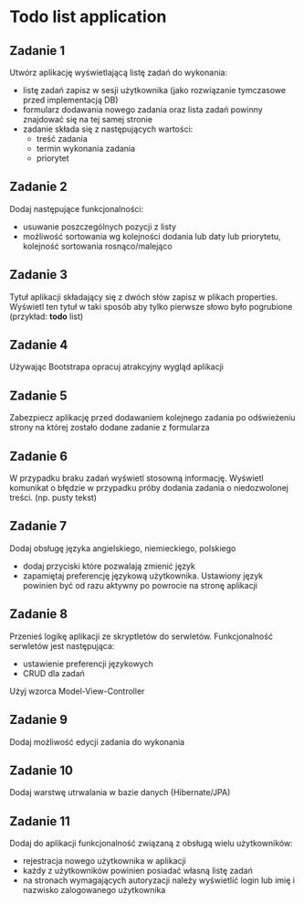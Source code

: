 Todo list application
=====================

Zadanie 1
---------
Utwórz aplikację wyświetlającą listę zadań do wykonania:
  - listę zadań zapisz w sesji użytkownika (jako rozwiązanie tymczasowe przed implementacją DB)
  - formularz dodawania nowego zadania oraz lista zadań powinny znajdować się na tej samej stronie
  - zadanie składa się z następujących wartości:
    - treść zadania
    - termin wykonania zadania
    - priorytet

Zadanie 2
---------
Dodaj następujące funkcjonalności:
  - usuwanie poszczególnych pozycji z listy
  - możliwość sortowania wg kolejności dodania lub daty lub priorytetu, kolejność sortowania rosnąco/malejąco

Zadanie 3
---------
Tytuł aplikacji składający się z dwóch słów zapisz w plikach properties. Wyświetl ten tytuł w taki sposób aby tylko pierwsze słowo było pogrubione (przykład: **todo** list)

Zadanie 4
---------
Używając Bootstrapa opracuj atrakcyjny wygląd aplikacji

Zadanie 5
---------
Zabezpiecz aplikację przed dodawaniem kolejnego zadania po odświeżeniu strony na której zostało dodane zadanie z formularza

Zadanie 6
---------
W przypadku braku zadań wyświetl stosowną informację.
Wyświetl komunikat o błędzie w przypadku próby dodania zadania o niedozwolonej treści. (np. pusty tekst)

Zadanie 7
---------
Dodaj obsługę języka angielskiego, niemieckiego, polskiego
  - dodaj przyciski które pozwalają zmienić język
  - zapamiętaj preferencję językową użytkownika. Ustawiony język powinien być od razu aktywny po powrocie na stronę aplikacji​

Zadanie 8
---------
Przenieś logikę aplikacji ze skryptletów do serwletów. Funkcjonalność serwletów jest następująca:
  - ustawienie preferencji językowych
  - CRUD dla zadań
  
Użyj wzorca Model-View-Controller​

Zadanie 9
----------
Dodaj możliwość edycji zadania do wykonania​

Zadanie 10
---------
Dodaj warstwę utrwalania w bazie danych (Hibernate/JPA)​

Zadanie 11
----------
Dodaj do aplikacji funkcjonalność związaną z obsługą wielu użytkowników:
- rejestracja nowego użytkownika w aplikacji
- każdy z użytkowników powinien posiadać własną listę zadań
- na stronach wymagających autoryzacji należy wyświetlić login lub imię i nazwisko zalogowanego użytkownika